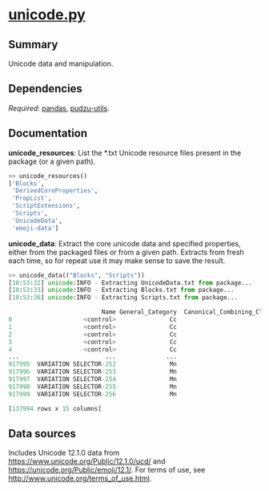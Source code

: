 # [unicode.py](pudzu/sandbox/unicode/unicode.py)

## Summary 
Unicode data and manipulation.

## Dependencies
*Required*: [pandas](http://pandas.pydata.org/), [pudzu-utils](https://github.com/Udzu/pudzu-packages/tree/master/pudzu-utils).

## Documentation

**unicode_resources**: List the *.txt Unicode resource files present in the package (or a given path).

```python
>> unicode_resources()
['Blocks',
 'DerivedCoreProperties',
 'PropList',
 'ScriptExtensions',
 'Scripts',
 'UnicodeData',
 'emoji-data']
```
  
**unicode_data**: Extract the core unicode data and specified properties, either from the packaged files or from a given path. Extracts from fresh each time, so for repeat use it may make sense to save the result.

```python
>> unicode_data(("Blocks", "Scripts"))
[10:53:32] unicode:INFO - Extracting UnicodeData.txt from package...
[10:53:33] unicode:INFO - Extracting Blocks.txt from package...
[10:53:36] unicode:INFO - Extracting Scripts.txt from package...

                          Name General_Category  Canonical_Combining_Class  ... Code_Point                          Blocks    Scripts
0                    <control>               Cc                          0  ...       0000                     Basic Latin     Common
1                    <control>               Cc                          0  ...       0001                     Basic Latin     Common
2                    <control>               Cc                          0  ...       0002                     Basic Latin     Common
3                    <control>               Cc                          0  ...       0003                     Basic Latin     Common
4                    <control>               Cc                          0  ...       0004                     Basic Latin     Common
...                        ...              ...                        ...  ...        ...                             ...        ...
917995  VARIATION SELECTOR-252               Mn                          0  ...      e01eb  Variation Selectors Supplement  Inherited
917996  VARIATION SELECTOR-253               Mn                          0  ...      e01ec  Variation Selectors Supplement  Inherited
917997  VARIATION SELECTOR-254               Mn                          0  ...      e01ed  Variation Selectors Supplement  Inherited
917998  VARIATION SELECTOR-255               Mn                          0  ...      e01ee  Variation Selectors Supplement  Inherited
917999  VARIATION SELECTOR-256               Mn                          0  ...      e01ef  Variation Selectors Supplement  Inherited

[137994 rows x 15 columns]
```

## Data sources

Includes Unicode 12.1.0 data from https://www.unicode.org/Public/12.1.0/ucd/ and https://unicode.org/Public/emoji/12.1/. For terms of use, see http://www.unicode.org/terms_of_use.html.
